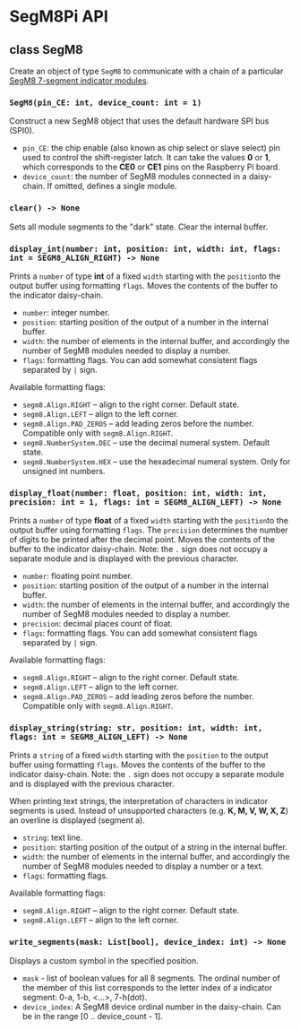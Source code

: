 # SegM8Pi API

## class SegM8

Create an object of type `SegM8` to communicate with a chain of a particular [SegM8 7-segment
indicator modules](https://my.amperka.com/modules/SegM8).

### `SegM8(pin_CE: int, device_count: int = 1)`

Construct a new SegM8 object that uses the default hardware SPI bus (SPI0).

- `pin_CE`: the chip enable (also known as chip select or slave select) pin used to control the
  shift-register latch. It can take the values **0** or **1**, which corresponds to the **CE0** or
  **CE1** pins on the Raspberry Pi board.
- `device_count`: the number of SegM8 modules connected in a daisy-chain. If omitted, defines
  a single module.

### `clear() -> None`

Sets all module segments to the "dark" state. Clear the internal buffer.

### `display_int(number: int, position: int, width: int, flags: int = SEGM8_ALIGN_RIGHT) -> None`

Prints a `number` of type **int** of a fixed `width` starting with the `position`to the output
buffer using formatting `flags`. Moves the contents of the buffer to the indicator daisy-chain.

- `number`: integer number.
- `position`: starting position of the output of a number in the internal buffer.
- `width`: the number of elements in the internal buffer, and accordingly the number of SegM8
  modules needed to display a number.
- `flags`: formatting flags. You can add somewhat consistent flags separated by `|` sign.

Available formatting flags:

- `segm8.Align.RIGHT` – align to the right corner. Default state.
- `segm8.Align.LEFT` – align to the left corner.
- `segm8.Align.PAD_ZEROS` – add leading zeros before the number. Compatible only with
  `segm8.Align.RIGHT`.
- `segm8.NumberSystem.DEC` – use the decimal numeral system. Default state.
- `segm8.NumberSystem.HEX` – use the hexadecimal numeral system. Only for unsigned int numbers.

### `display_float(number: float, position: int, width: int, precision: int = 1, flags: int = SEGM8_ALIGN_LEFT) -> None`

Prints a `number` of type **float** of a fixed `width` starting with the `position`to the output
buffer using formatting `flags`. The `precision` determines the number of digits to be printed after
the decimal point. Moves the contents of the buffer to the indicator daisy-chain.
Note: the `.` sign does not occupy a separate module and is displayed with the previous character.

- `number`: floating point number.
- `position`: starting position of the output of a number in the internal buffer.
- `width`: the number of elements in the internal buffer, and accordingly the number of SegM8
  modules needed to display a number.
- `precision`: decimal places count of float.
- `flags`: formatting flags. You can add somewhat consistent flags separated by `|` sign.

Available formatting flags:

- `segm8.Align.RIGHT` – align to the right corner. Default state.
- `segm8.Align.LEFT` – align to the left corner.
- `segm8.Align.PAD_ZEROS` – add leading zeros before the number. Compatible only with
  `segm8.Align.RIGHT`.

### `display_string(string: str, position: int, width: int, flags: int = SEGM8_ALIGN_LEFT) -> None`

Prints a `string` of a fixed `width` starting with the `position` to the output buffer using
formatting `flags`. Moves the contents of the buffer to the indicator daisy-chain.
Note: the `.` sign does not occupy a separate module and is displayed with the previous character.

When printing text strings, the interpretation of characters in indicator segments is used. Instead
of unsupported characters (e.g. **K, M, V, W, X, Z**) an overline is displayed (segment a).

- `string`: text line.
- `position`: starting position of the output of a string in the internal buffer.
- `width`: the number of elements in the internal buffer, and accordingly the number of SegM8
  modules needed to display a number or a text.
- `flags`: formatting flags.

Available formatting flags:

- `segm8.Align.RIGHT` – align to the right corner. Default state.
- `segm8.Align.LEFT` – align to the left corner.

### `write_segments(mask: List[bool], device_index: int) -> None`

Displays a custom symbol in the specified position.

- `mask` - list of boolean values for all 8 segments. The ordinal number of the member of this list
  corresponds to the letter index of a indicator segment: 0-a, 1-b, <...>, 7-h(dot).
- `device_index`: A SegM8 device ordinal number in the daisy-chain. Can be in the range
  [0 .. device_count - 1].

